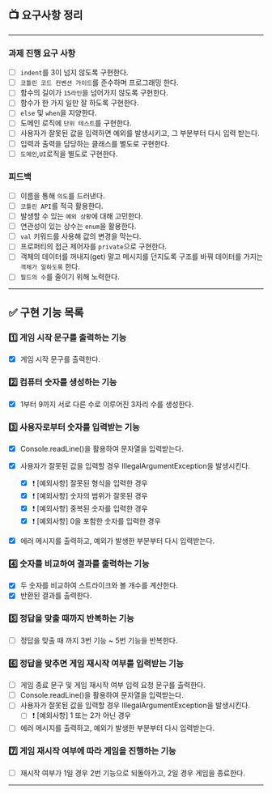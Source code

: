 ## 📺 요구사항 정리

---

### 과제 진행 요구 사항
- [ ] `indent`를 3이 넘지 않도록 구현한다.
- [ ] `코틀린 코드 컨벤션 가이드`를 준수하며 프로그래밍 한다.
- [ ] 함수의 길이가 `15라인`을 넘어가지 않도록 구현한다.
- [ ] 함수가 한 가지 일만 잘 하도록 구현한다.
- [ ] `else` 및 `when`을 지양한다.
- [ ] 도메인 로직에 `단위 테스트`를 구현한다.
- [ ] 사용자가 잘못된 값을 입력하면 예외를 발생시키고, 그 부분부터 다시 입력 받는다.
- [ ] 입력과 출력을 담당하는 클래스를 별도로 구현한다.
- [ ] `도메인`,`UI`로직을 별도로 구현한다.

### 피드백
- [ ] 이름을 통해 `의도`를 드러낸다.
- [ ] `코틀린 API`를 적극 활용한다.
- [ ] 발생할 수 있는 `예외 상황`에 대해 고민한다.
- [ ] 연관성이 있는 상수는 `enum`을 활용한다.
- [ ] `val` 키워드를 사용해 값의 변경을 막는다.
- [ ] 프로퍼티의 접근 제어자를 `private`으로 구현한다.
- [ ] 객체의 데이터를 꺼내지(get) 말고 메시지를 던지도록 구조를 바꿔 데이터를 가지는 `객체가 일하도록` 한다.
- [ ] `필드의 수`를 줄이기 위해 노력한다.

---

## ✅ 구현 기능 목록

### 1️⃣ 게임 시작 문구를 출력하는 기능

- [x] 게임 시작 문구를 출력한다.

### 2️⃣ 컴퓨터 숫자를 생성하는 기능

- [x] 1부터 9까지 서로 다른 수로 이루어진 3자리 수를 생성한다.

### 3️⃣ 사용자로부터 숫자를 입력받는 기능

- [x] Console.readLine()을 활용하여 문자열을 입력받는다.
- [x] 사용자가 잘못된 값을 입력할 경우 IllegalArgumentException을 발생시킨다.
    - [x] ❗️ [예외사항] 잘못된 형식을 입력한 경우
    - [x] ❗️ [예외사항] 숫자의 범위가 잘못된 경우
    - [x] ❗️ [예외사항] 중복된 숫자를 입력한 경우
    - [x] ❗️ [예외사항] 0을 포함한 숫자를 입력한 경우
- [x] 에러 메시지를 출력하고, 예외가 발생한 부분부터 다시 입력받는다.


### 4️⃣ 숫자를 비교하여 결과를 출력하는 기능

- [x] 두 숫자를 비교하여 스트라이크와 볼 개수를 계산한다.
- [x] 반환된 결과를 출력한다.

### 5️⃣ 정답을 맞출 때까지 반복하는 기능

- [ ] 정답을 맞출 때 까지 3번 기능 ~ 5번 기능을 반복한다.

### 6️⃣ 정답을 맞추면 게임 재시작 여부를 입력받는 기능

- [ ] 게임 종료 문구 및 게임 재시작 여부 입력 요청 문구를 출력한다.
- [ ] Console.readLine()을 활용하여 문자열을 입력받는다.
- [ ] 사용자가 잘못된 값을 입력할 경우 IllegalArgumentException을 발생시킨다.
    - [ ] ❗️ [예외사항] 1 또는 2가 아닌 경우
- [ ] 에러 메시지를 출력하고, 예외가 발생한 부분부터 다시 입력받는다.

### 7️⃣ 게임 재시작 여부에 따라 게임을 진행하는 기능

- [ ] 재시작 여부가 1일 경우 2번 기능으로 되돌아가고, 2일 경우 게임을 종료한다.

---
